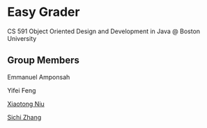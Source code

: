 # Easy Grader

CS 591 Object Oriented Design and Development in Java @ Boston University

## Group Members

Emmanuel Amponsah

Yifei Feng

[Xiaotong Niu](https://github.com/sylvia0801)

[Sichi Zhang](https://github.com/a502151508)

